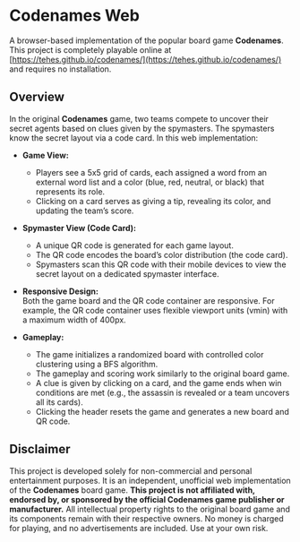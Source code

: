 # Codenames Web

A browser-based implementation of the popular board game **Codenames**. This
project is completely playable online at
[https://tehes.github.io/codenames/](https://tehes.github.io/codenames/) and
requires no installation.

## Overview

In the original **Codenames** game, two teams compete to uncover their secret
agents based on clues given by the spymasters. The spymasters know the secret
layout via a code card. In this web implementation:

- **Game View:**
  - Players see a 5x5 grid of cards, each assigned a word from an external word
    list and a color (blue, red, neutral, or black) that represents its role.
  - Clicking on a card serves as giving a tip, revealing its color, and updating
    the team’s score.

- **Spymaster View (Code Card):**
  - A unique QR code is generated for each game layout.
  - The QR code encodes the board’s color distribution (the code card).
  - Spymasters scan this QR code with their mobile devices to view the secret
    layout on a dedicated spymaster interface.

- **Responsive Design:**\
  Both the game board and the QR code container are responsive. For example, the
  QR code container uses flexible viewport units (vmin) with a maximum width of
  400px.

- **Gameplay:**
  - The game initializes a randomized board with controlled color clustering
    using a BFS algorithm.
  - The gameplay and scoring work similarly to the original board game.
  - A clue is given by clicking on a card, and the game ends when win conditions
    are met (e.g., the assassin is revealed or a team uncovers all its cards).
  - Clicking the header resets the game and generates a new board and QR code.

## Disclaimer

This project is developed solely for non-commercial and personal entertainment
purposes. It is an independent, unofficial web implementation of the
**Codenames** board game. **This project is not affiliated with, endorsed by, or
sponsored by the official Codenames game publisher or manufacturer.** All
intellectual property rights to the original board game and its components
remain with their respective owners. No money is charged for playing, and no
advertisements are included. Use at your own risk.
